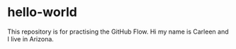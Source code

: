 # hello-world
This repository is for practising the GitHub Flow.
Hi my name is Carleen and I live in Arizona.
